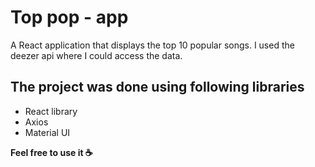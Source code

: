 # Top pop - app

 A React application that displays the top 10 popular songs.
I used the deezer api where I could access the data.

 

## The project was done using following libraries

 - React library
 - Axios
 - Material UI

**Feel free to use it ☕**

